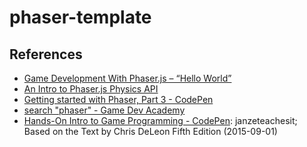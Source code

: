 # phaser-template


## References
- [Game Development With Phaser.js – “Hello World”](http://isonprojects.com/game-development-phaser-js-hello-world/)
- [An Intro to Phaser.js Physics API](http://isonprojects.com/intro-phaser-js-physics-api/)
- [Getting started with Phaser, Part 3 - CodePen](https://codepen.io/photonstorm/pen/oHLkp)
- [search "phaser" - Game Dev Academy](https://gamedevacademy.org/?s=phaser)
- [Hands-On Intro to Game Programming - CodePen](https://codepen.io/collection/AYGLJQ/): janzeteachesit; Based on the Text by Chris DeLeon Fifth Edition (2015-09-01)
